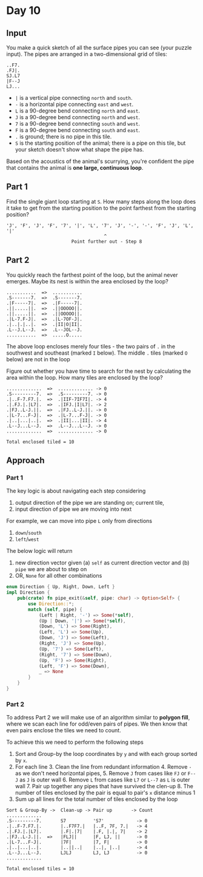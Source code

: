 # Day 10
## Input
You make a quick sketch of all the surface pipes you can see (your puzzle input).  The pipes are arranged in a two-dimensional grid of tiles:
```
..F7.
.FJ|.
SJ.L7
|F--J
LJ...
```
- `|` is a vertical pipe connecting `north` and `south`.
- `-` is a horizontal pipe connecting `east` and `west`. 
- `L` is a 90-degree bend connecting `north` and `east`.
- `J` is a 90-degree bend connecting `north` and `west`. 
- `7` is a 90-degree bend connecting `south` and `west`. 
- `F` is a 90-degree bend connecting `south` and `east`. 
- `.` is ground; there is no pipe in this tile. 
- `S` is the starting position of the animal; there is a pipe on this tile, but your sketch doesn't show what shape the pipe has.

Based on the acoustics of the animal's scurrying, you're confident the pipe that contains the animal is **one large, continuous loop**.


## Part 1
Find the single giant loop starting at `S`. How many steps along the loop does it take to get from the starting position to the point farthest from the starting position?
```
'J', 'F', 'J', 'F', '7', '|', 'L', '7', 'J', '-', '-', 'F', 'J', 'L', '|'
                                    ^
                        Point further out - Step 8 
```
## Part 2
You quickly reach the farthest point of the loop, but the animal never emerges. Maybe its nest is within the area enclosed by the loop?
```
...........  =>  ...........
.S-------7.  =>  .S-------7.
.|F-----7|.  =>  .|F-----7|.
.||.....||.  =>  .||OOOOO||.
.||.....||.  =>  .||OOOOO||.
.|L-7.F-J|.  =>  .|L-7OF-J|.
.|..|.|..|.  =>  .|II|O|II|.
.L--J.L--J.  =>  .L--JOL--J.
...........  =>  .....O.....
```
The above loop encloses merely four tiles - the two pairs of `.` in the southwest and southeast (marked `I` below). The middle `.` tiles (marked `O` below) are not in the loop

Figure out whether you have time to search for the nest by calculating the area within the loop. How many tiles are enclosed by the loop?
```
.............  =>  ............. -> 0
.S---------7.  =>  .S---------7. -> 0
.|..F-7.F7.|.  =>  .|IIF-7IF7I|. -> 4
.|.FJ.|.|L7|.  =>  .|IFJ.|I|L7|. -> 2
.|FJ..L-J.||.  =>  .|FJ..L-J.||. -> 0
.|L-7...F-J|.  =>  .|L-7...F-J|. -> 0
.|..|...|..|.  =>  .|II|...|II|. -> 4
.L--J...L--J.  =>  .L--J...L--J. -> 0
.............  =>  ............. -> 0

Total enclosed tiled = 10
```
## Approach
### Part 1
The key logic is about navigating each step considering 
1. output direction of the pipe we are standing on; current tile, 
2. input direction of pipe we are moving into next

For example, we can move into pipe `L` only from directions
1. `down`/`south`
2. `left`/`west`

The below logic will return 
1. new direction vector given (a) `self` as current direction vector and (b) `pipe` we are about to step on
2. OR, `None` for all other combinations
```rust
enum Direction { Up, Right, Down, Left }
impl Direction {
    pub(crate) fn pipe_exit(&self, pipe: char) -> Option<Self> {
        use Direction::*;
        match (self, pipe) {
            (Left | Right, '-') => Some(*self),
            (Up | Down, '|') => Some(*self),
            (Down, 'L') => Some(Right),
            (Left, 'L') => Some(Up),
            (Down, 'J') => Some(Left),
            (Right, 'J') => Some(Up),
            (Up, '7') => Some(Left),
            (Right, '7') => Some(Down),
            (Up, 'F') => Some(Right),
            (Left, 'F') => Some(Down),
            _ => None
        }
    }
}
```
### Part 2
To address Part 2 we will make use of an algorithm similar to **polygon fill**, where we scan each line for odd/even pairs of pipes. We then know that even pairs enclose the tiles we need to count.

To achieve this we need to perform the following steps
1. Sort and Group-by the loop coordinates by `y` and with each group sorted by `x`.
2. For each line
   3. Clean the line from redundant information 
      4. Remove `-` as we don't need horizontal pipes, 
      5. Remove `J` from cases like `FJ` or `F--J` as `J` is outer wall
      6. Remove `L` from cases like `L7` or `L--7` as `L` is outer wall
   7. Pair up together any pipes that have survived the clen-up
   8. The number of tiles enclosed by the pair is equal to pair's `x` distance minus 1
9. Sum up all lines for the total number of tiles enclosed by the loop

```
Sort & Group-By ->  Clean-up -> Pair up       -> Count
.............       
.S---------7.       S7          'S7'            -> 0
.|..F-7.F7.|.       |..F7F7.|   |..F, 7F, 7.|   -> 4
.|.FJ.|.|L7|.       |.F|.|7|    |.F, |.|, 7|    -> 2
.|FJ..L-J.||.  =>   |FLJ||      |F, LJ, ||      -> 0
.|L-7...F-J|.       |7F|        |7, F|          -> 0
.|..|...|..|.       |..||..|    |..|, |..|      -> 4
.L--J...L--J.       LJLJ        LJ, LJ          -> 0
.............       

Total enclosed tiles = 10
```


